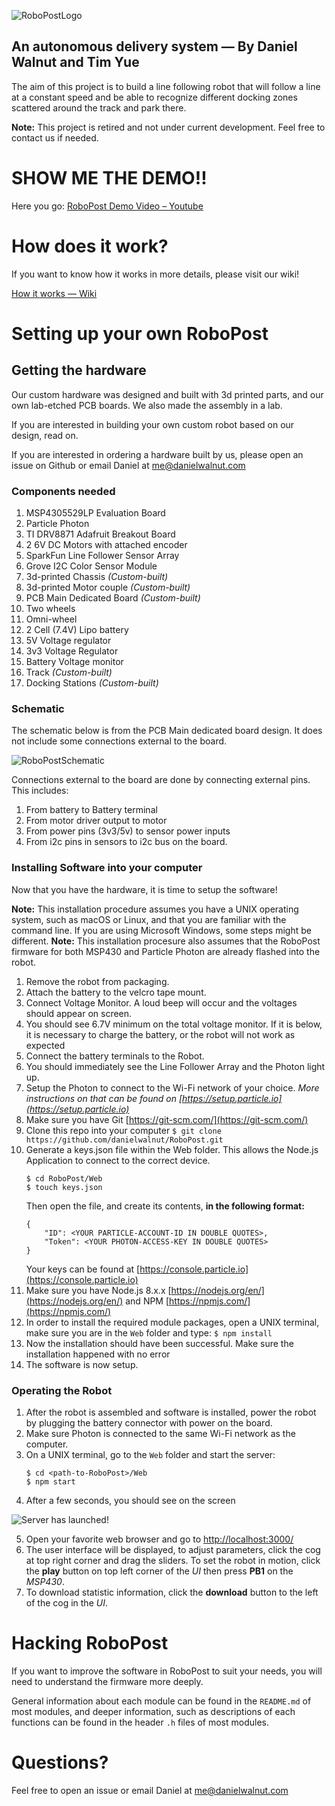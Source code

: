 ﻿![RoboPostLogo](Media/logo.png)
## An autonomous delivery system — By Daniel Walnut and Tim Yue

The aim of this project is to build a line following robot that will follow a line at a constant speed and be able to recognize different docking zones scattered around the track and park there.

**Note:** This project is retired and not under current development. Feel free to contact us if needed.

# SHOW ME THE DEMO!!

Here you go: [RoboPost Demo Video – Youtube](https://www.youtube.com/watch?v=mAnifTH91ZA)

# How does it work?

If you want to know how it works in more details, please visit our wiki!

[How it works — Wiki](https://github.com/danielwalnut/RoboPost/wiki)

# Setting up your own RoboPost

## Getting the hardware

Our custom hardware was designed and built with 3d printed parts, and our own lab-etched PCB boards.
We also made the assembly in a lab.

If you are interested in building your own custom robot based on our design, read on.

If you are interested in ordering a hardware built by us, please open an issue on Github or email Daniel at [me@danielwalnut.com](mailto:me@danielwalnut.com)

### Components needed

1. MSP4305529LP Evaluation Board
2. Particle Photon
3. TI DRV8871 Adafruit Breakout Board
4. 2 6V DC Motors with attached encoder
5. SparkFun Line Follower Sensor Array
6. Grove I2C Color Sensor Module
7. 3d-printed Chassis *(Custom-built)*
8. 3d-printed Motor couple *(Custom-built)*
9. PCB Main Dedicated Board *(Custom-built)*
10. Two wheels
11. Omni-wheel
12. 2 Cell (7.4V) Lipo battery
13. 5V Voltage regulator
14. 3v3 Voltage Regulator
15. Battery Voltage monitor
16. Track *(Custom-built)*
17. Docking Stations *(Custom-built)*

### Schematic

The schematic below is from the PCB Main dedicated board design. It does not include some connections external to the board.

![RoboPostSchematic](Media/Schematic.png)

Connections external to the board are done by connecting external pins. This includes:

1. From battery to Battery terminal
2. From motor driver output to motor
3. From power pins (3v3/5v) to sensor power inputs
4. From i2c pins in sensors to i2c bus on the board.

### Installing Software into your computer

Now that you have the hardware, it is time to setup the software!

**Note:** This installation procedure assumes you have a UNIX operating system, such as macOS or Linux, and that you are familiar with the command line. If you are using Microsoft Windows, some steps might be different.
**Note:** This installation procesure also assumes that the RoboPost firmware for both MSP430 and Particle Photon are already flashed into the robot.

1. Remove the robot from packaging.
2. Attach the battery to the velcro tape mount.
3. Connect Voltage Monitor. A loud beep will occur and the voltages should appear on screen.
4. You should see 6.7V minimum on the total voltage monitor. If it is below, it is necessary to charge the battery, or the robot will not work as expected
5. Connect the battery terminals to the Robot.
6. You should immediately see the Line Follower Array and the Photon light up.
7. Setup the Photon to connect to the Wi-Fi network of your choice. *More instructions on that can be found on [https://setup.particle.io](https://setup.particle.io)*
8. Make sure you have Git [https://git-scm.com/](https://git-scm.com/)
9. Clone this repo into your computer
	```$ git clone https://github.com/danielwalnut/RoboPost.git```
10. Generate a keys.json file within the Web folder. This allows the Node.js Application to connect to the correct device.
	```
	$ cd RoboPost/Web
	$ touch keys.json
	```
	Then open the file, and create its contents, **in the following format:**
	```
	{
	    "ID": <YOUR PARTICLE-ACCOUNT-ID IN DOUBLE QUOTES>,
	    "Token": <YOUR PHOTON-ACCESS-KEY IN DOUBLE QUOTES>
	}
	```
	Your keys can be found at [https://console.particle.io](https://console.particle.io)
11. Make sure you have Node.js 8.x.x [https://nodejs.org/en/](https://nodejs.org/en/) and NPM [https://npmjs.com/](https://npmjs.com/)
12. In order to install the required module packages, open a UNIX terminal, make sure you are in the ```Web``` folder and type:
	```$ npm install```
13. Now the installation should have been successful. Make sure the installation happened with no error
14. The software is now setup.

### Operating the Robot

1. After the robot is assembled and software is installed, power the robot by plugging the battery connector with power on the board.
2. Make sure Photon is connected to the same Wi-Fi network as the computer.
3. On a UNIX terminal, go to the ```Web``` folder and start the server:
	```
	$ cd <path-to-RoboPost>/Web
	$ npm start
	```
4. After a few seconds, you should see on the screen

![Server has launched!](Media/server-launched.png)

5. Open your favorite web browser and go to [http://localhost:3000/](http://localhost:3000/)
6. The user interface will be displayed, to adjust parameters, click the cog at top right corner and drag the sliders. To set the robot in motion, click the **play** button on top left corner of the *UI* then press **PB1** on the *MSP430*.
7. To download statistic information, click the **download** button to the left of the cog in the *UI*.

# Hacking RoboPost

If you want to improve the software in RoboPost to suit your needs, you will need to understand the firmware more deeply.

General information about each module can be found in the ```README.md``` of most modules, and deeper information, such as descriptions of each functions can be found in the header ```.h``` files of most modules.

# Questions?

Feel free to open an issue or email Daniel at [me@danielwalnut.com](mailto:me@danielwalnut.com)